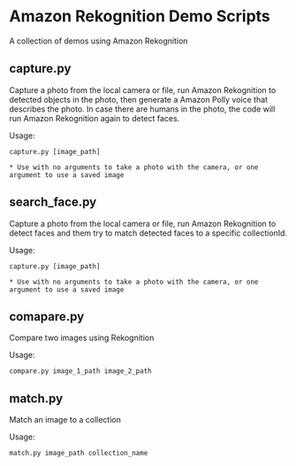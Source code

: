 # Amazon Rekognition Demo Scripts
A collection of demos using Amazon Rekognition

## capture.py
Capture a photo from the local camera or file, run Amazon Rekognition to detected objects in the photo, then generate a Amazon Polly voice that describes the photo.
In case there are humans in the photo, the code will run Amazon Rekognition again to detect faces.

Usage:
```
capture.py [image_path]

* Use with no arguments to take a photo with the camera, or one argument to use a saved image
```

## search_face.py
Capture a photo from the local camera or file, run Amazon Rekognition to detect faces and them try to match detected faces to a specific collectionId.

Usage:
```
capture.py [image_path]

* Use with no arguments to take a photo with the camera, or one argument to use a saved image
```

## comapare.py
Compare two images using Rekognition

Usage:
```
compare.py image_1_path image_2_path
```
## match.py
Match an image to a collection

Usage:
```
match.py image_path collection_name
```
